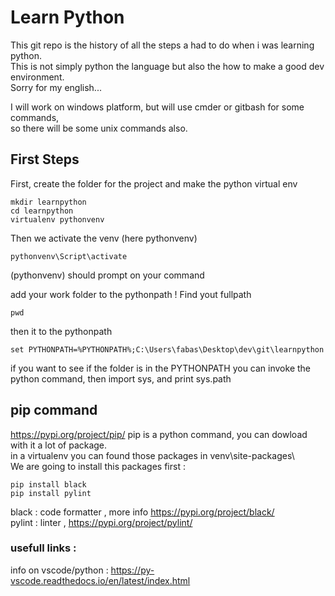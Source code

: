 # Learn Python
This git repo is the history of all the steps a had to do when i was learning python.  
This is not simply python the language but also the how to make a good dev environment.  
Sorry for my english...

I will work on windows platform, but will use cmder or gitbash for some commands,  
so there will be some unix commands also.

## First Steps
 First, create the folder for the project and make the python virtual env 
```
mkdir learnpython
cd learnpython
virtualenv pythonvenv
```
Then we activate the venv (here pythonvenv)
```
pythonvenv\Script\activate
```

(pythonvenv) should prompt on your command 

add your work folder to the pythonpath !
Find yout fullpath 
```
pwd
```
then it to the pythonpath
```
set PYTHONPATH=%PYTHONPATH%;C:\Users\fabas\Desktop\dev\git\learnpython
```  

if you want to see if the folder is in the PYTHONPATH you can invoke the python command, then import sys, and print sys.path

## pip command
 https://pypi.org/project/pip/
 pip is a python command, you can dowload with it a lot of package.  
 in a virtualenv you can found those packages in venv\site-packages\  
 We are going to install this packages first :
```
pip install black
pip install pylint
```
black : code formatter , more info https://pypi.org/project/black/  
pylint : linter , https://pypi.org/project/pylint/

### usefull links :
info on vscode/python : https://py-vscode.readthedocs.io/en/latest/index.html
